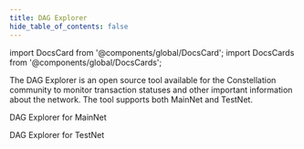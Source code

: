 ```yaml
---
title: DAG Explorer
hide_table_of_contents: false
---
```


import DocsCard from '@components/global/DocsCard';
import DocsCards from '@components/global/DocsCards';

<intro-end />

The DAG Explorer is an open source tool available for the Constellation community to monitor transaction statuses and other important information about the network. The tool supports both MainNet and TestNet. 

<DocsCards>
  <DocsCard header="DAG Explorer MainNet 2.0" href="https://mainnet.dagexplorer.io" icon="/icons/icon-placeholder.png">
    <p>DAG Explorer for MainNet</p>
  </DocsCard>
  <DocsCard header="DAG Explorer TestNet 2.0" href="https://testnet.dagexplorer.io" icon="/icons/icon-placeholder.png">
    <p>DAG Explorer for TestNet</p>
  </DocsCard>
</DocsCards>

